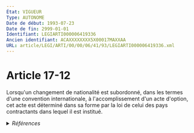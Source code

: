 ```yaml
---
État: VIGUEUR
Type: AUTONOME
Date de début: 1993-07-23
Date de fin: 2999-01-01
Identifiant: LEGIARTI000006419336
Ancien identifiant: ACAXXXXXXXX5X00017MAXXAA
URL: article/LEGI/ARTI/00/00/06/41/93/LEGIARTI000006419336.xml
---
```


<h1>Article 17-12</h1>

Lorsqu'un changement de nationalité est subordonné, dans les termes d'une
convention internationale, à l'accomplissement d'un acte d'option, cet acte est
déterminé dans sa forme par la loi de celui des pays contractants dans lequel il
est institué.


<details>
  <summary><em>Références</em></summary>

  <h2>Articles faisant référence à l'article</h2>
  
  <ul>
    <li>
      <a href="https://legal.tricoteuses.fr//redirection/LEGIARTI000006523987?vers=git&vers=legifrance">Code de la nationalité française - article 16 AUTONOME TRANSFERE, en vigueur du 1973-01-10 au 1993-07-23</a> CONCORDE source
    </li>
    <li>
      <a href="https://legal.tricoteuses.fr//redirection/LEGIARTI000049204375?vers=git&vers=legifrance">Code de la nationalité française - article 16 AUTONOME MODIFIE, en vigueur du 1945-10-20 au 1973-01-10</a> CONCORDE source
    </li>
  </ul>
  
  <h2>Textes faisant référence à l'article</h2>
  
  <ul>
    <li>
      <a href="https://legal.tricoteuses.fr//redirection/JORFTEXT000000362019?vers=git&vers=legifrance">LOI n° 93-933 du 22 juillet 1993 réformant le droit de la nationalité</a> CODIFICATION cible
    </li>
  </ul>
  
  <h2>Références faites par l'article</h2>
  
  <ul>
    <li>
      1993-07-22 CODIFICATION source <a href="https://legal.tricoteuses.fr//redirection/JORFTEXT000000362019?vers=git&vers=legifrance">LOI n° 93-933 du 22 juillet 1993 réformant le droit de la nationalité</a>
    </li>
    <li>
      1993-07-22 CREATION source Loi n°93-933 du 22 juillet 1993 - art. 50 () JORF 23 juillet 1993
    </li>
    <li>
      2999-01-01 CONCORDE cible <a href="https://legal.tricoteuses.fr//redirection/LEGIARTI000006523987?vers=git&vers=legifrance">Code de la nationalité française - article 16 AUTONOME TRANSFERE, en vigueur du 1973-01-10 au 1993-07-23</a>
    </li>
  </ul>
</details>
